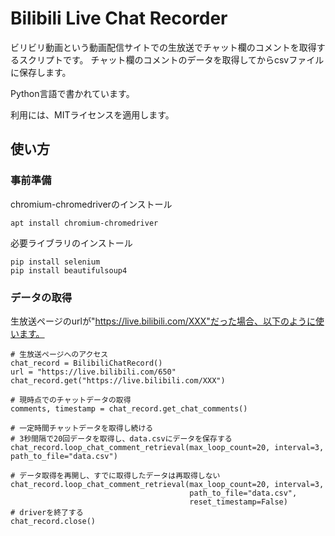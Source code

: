 # Bilibili Live Chat Recorder
ビリビリ動画という動画配信サイトでの生放送でチャット欄のコメントを取得するスクリプトです。
チャット欄のコメントのデータを取得してからcsvファイルに保存します。

Python言語で書かれています。

利用には、MITライセンスを適用します。

## 使い方
### 事前準備
chromium-chromedriverのインストール

    apt install chromium-chromedriver


必要ライブラリのインストール

    pip install selenium
    pip install beautifulsoup4

### データの取得
生放送ページのurlが"https://live.bilibili.com/XXX"だった場合、以下のように使います。

    # 生放送ページへのアクセス
    chat_record = BilibiliChatRecord()
    url = "https://live.bilibili.com/650"
    chat_record.get("https://live.bilibili.com/XXX")

    # 現時点でのチャットデータの取得
    comments, timestamp = chat_record.get_chat_comments()

    # 一定時間チャットデータを取得し続ける
    # 3秒間隔で20回データを取得し、data.csvにデータを保存する
    chat_record.loop_chat_comment_retrieval(max_loop_count=20, interval=3, path_to_file="data.csv")

    # データ取得を再開し、すでに取得したデータは再取得しない
    chat_record.loop_chat_comment_retrieval(max_loop_count=20, interval=3,
                                            path_to_file="data.csv",
                                            reset_timestamp=False)
    # driverを終了する
    chat_record.close()
